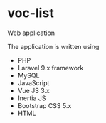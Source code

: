 # voc-list

Web application

The application is written using
- PHP
- Laravel 9.x framework
- MySQL
- JavaScript
- Vue JS 3.x
- Inertia JS
- Bootstrap CSS 5.x
- HTML
